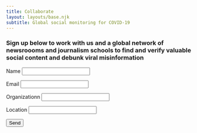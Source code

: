 ```yaml
---
title: Collaborate
layout: layouts/base.njk
subtitle: Global social monitoring for COVID-19
---
```


### Sign up below to work with us and a global network of newsroooms and journalism schools to find and verify valuable social content and debunk viral misinformation

<form name="contact" netlify class="center">
  <p>
    <label>Name <input type="text" name="name" /></label>
  </p>
  <p>
    <label>Email <input type="email" name="email" /></label>
  </p>
   <p>
    <label>Organizationn <input type="text" name="organization" /></label>
  </p>
  <p>
    <label>Location <input type="text" name="location" /></label>
  </p>
  <p>
    <button type="submit">Send</button>
  </p>
</form>